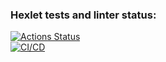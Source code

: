### Hexlet tests and linter status:
[![Actions Status](https://github.com/OlgaZtv/devops-for-programmers-project-74/actions/workflows/hexlet-check.yml/badge.svg)](https://github.com/OlgaZtv/devops-for-programmers-project-74/actions)
<br>
[![CI/CD](https://github.com/OlgaZtv/devops-for-programmers-project-74/actions/workflows/push.yml/badge.svg)](https://github.com/OlgaZtv/devops-for-programmers-project-74/actions/workflows/push.yml)
